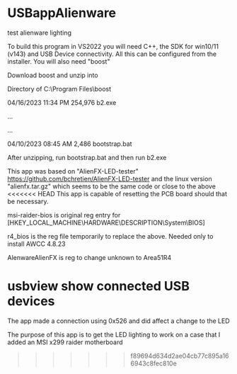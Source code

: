 # USBappAlienware
 test alienware lighting
 
To build this program in VS2022 you will need C++, the SDK for win10/11 (v143) and USB Device connectivity.  All this can be configured from the installer.  You will also need "boost"
 
Download boost and unzip into

 Directory of C:\Program Files\boost
 
04/16/2023  11:34 PM           254,976 b2.exe

...

...

04/10/2023  08:45 AM             2,486 bootstrap.bat

After unzipping, run bootstrap.bat and then run b2.exe

This app was based on "AlienFX-LED-tester"
https://github.com/bchretien/AlienFX-LED-tester
and the linux version "alienfx.tar.gz" which seems to be the same code or close to the above
<<<<<<< HEAD
This app is capable of resetting the PCB board should that be necessary.

msi-raider-bios is original reg entry for [HKEY_LOCAL_MACHINE\HARDWARE\DESCRIPTION\System\BIOS]

r4_bios is the reg file temporarily to replace the above.  Needed only to install AWCC 4.8.23

AlenwareAlienFX is reg to change unknown to Area51R4

usbview show connected USB devices
=======

The app made a connection using 0x526 and did affect a change to the LED

The purpose of this app is to get the LED lighting to work on a case that I added an MSI x299 raider motherboard
>>>>>>> f89694d634d2ae04cb77c895a166943c8fec810e
